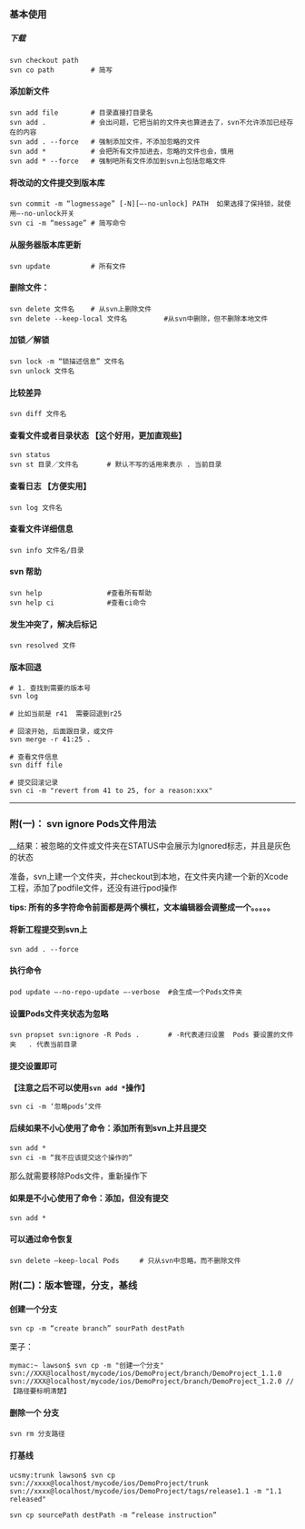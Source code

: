 

### 基本使用

##### 下载 

```
svn checkout path
svn co path         # 简写 

```
#### 添加新文件

```
svn add file        # 目录直接打目录名
svn add .           # 会出问题，它把当前的文件夹也算进去了，svn不允许添加已经存在的内容
svn add . --force   # 强制添加文件，不添加忽略的文件
svn add *           # 会把所有文件加进去，忽略的文件也会，慎用 
svn add * --force   # 强制吧所有文件添加到svn上包括忽略文件
```
#### 将改动的文件提交到版本库

```
svn commit -m “logmessage” [-N][—-no-unlock] PATH  如果选择了保持锁，就使用—-no-unlock开关
svn ci -m “message” # 简写命令
```

#### 从服务器版本库更新

```
svn update          # 所有文件
```

####  删除文件：

```
svn delete 文件名    # 从svn上删除文件
svn delete --keep-local 文件名         #从svn中删除，但不删除本地文件
```

#### 加锁／解锁

```
svn lock -m “锁描述信息” 文件名
svn unlock 文件名
```

#### 比较差异

```
svn diff 文件名
```

#### 查看文件或者目录状态  【这个好用，更加直观些】

```
svn status
svn st 目录／文件名       # 默认不写的话用来表示 . 当前目录
```

####  查看日志 【方便实用】

```
svn log 文件名
```

#### 查看文件详细信息

```
svn info 文件名/目录
```

#### svn 帮助

```
svn help                #查看所有帮助
svn help ci             #查看ci命令
```

#### 发生冲突了，解决后标记

```
svn resolved 文件
```

#### 版本回退

```
# 1. 查找到需要的版本号
svn log

# 比如当前是 r41  需要回退到r25

# 回滚开始, 后面跟目录，或文件
svn merge -r 41:25 .

# 查看文件信息
svn diff file

# 提交回滚记录
svn ci -m "revert from 41 to 25, for a reason:xxx"

```





*******

### 附(一)： svn ignore Pods文件用法

__结果：被忽略的文件或文件夹在STATUS中会展示为Ignored标志，并且是灰色的状态

准备，svn上建一个文件夹，并checkout到本地，在文件夹内建一个新的Xcode工程，添加了podfile文件，还没有进行pod操作

__tips: 所有的多字符命令前面都是两个横杠，文本编辑器会调整成一个。。。。。__


#### 将新工程提交到svn上

```
svn add . --force   
```
#### 执行命令

```
pod update —-no-repo-update —-verbose  #会生成一个Pods文件夹
```

#### 设置Pods文件夹状态为忽略

```
svn propset svn:ignore -R Pods .       # -R代表递归设置  Pods 要设置的文件夹   . 代表当前目录

```

#### 提交设置即可
__【注意之后不可以使用`svn add *`操作】__

```
svn ci -m ‘忽略pods’文件
```

#### 后续如果不小心使用了命令：添加所有到svn上并且提交

```
svn add *  
svn ci -m “我不应该提交这个操作的”
```
那么就需要移除Pods文件，重新操作下


#### 如果是不小心使用了命令：添加，但没有提交

```
svn add * 
```
#### 可以通过命令恢复

```
svn delete —keep-local Pods     # 只从svn中忽略，而不删除文件
```

### 附(二)：版本管理，分支，基线
#### 创建一个分支
```
svn cp -m “create branch” sourPath destPath
```

栗子：

```
mymac:~ lawson$ svn cp -m "创建一个分支" svn://XXX@localhost/mycode/ios/DemoProject/branch/DemoProject_1.1.0 svn://XXX@localhost/mycode/ios/DemoProject/branch/DemoProject_1.2.0 //【路径要标明清楚】
```

#### 删除一个 分支

```
svn rm 分支路径
```

#### 打基线

```
ucsmy:trunk lawson$ svn cp svn://xxxx@localhost/mycode/ios/DemoProject/trunk svn://xxxx@localhost/mycode/ios/DemoProject/tags/release1.1 -m "1.1 released"

svn cp sourcePath destPath -m “release instruction”
```

